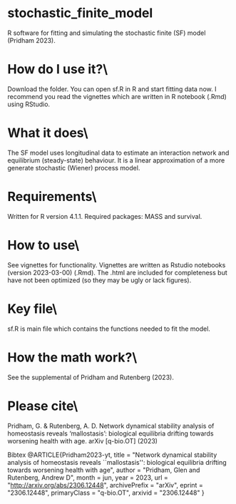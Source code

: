 # stochastic_finite_model
R software for fitting and simulating the stochastic finite (SF) model (Pridham 2023).

# **How do I use it?**\\
Download the folder. You can open sf.R in R and start fitting data now. I recommend you read the vignettes which are written in R notebook (.Rmd) using RStudio.

# **What it does**\\
The SF model uses longitudinal data to estimate an interaction network and equilibrium (steady-state) behaviour. It is a linear approximation of a more generate stochastic (Wiener) process model.

# **Requirements**\\
Written for R version 4.1.1. Required packages: MASS and survival. 

# **How to use**\\
See vignettes for functionality. Vignettes are written as Rstudio notebooks (version 2023-03-00) (.Rmd). The .html are included for completeness but have not been optimized (so they may be ugly or lack figures).

# **Key file**\\
sf.R is main file which contains the functions needed to fit the model.

# **How the math work?**\\
See the supplemental of Pridham and Rutenberg (2023).

# **Please cite**\\
Pridham, G. & Rutenberg, A. D. Network dynamical stability analysis of homeostasis reveals ‘mallostasis’: biological equilibria drifting towards worsening health with age. arXiv [q-bio.OT] (2023)

Bibtex
@ARTICLE{Pridham2023-yt,
  title         = "Network dynamical stability analysis of homeostasis reveals
                   ``mallostasis'': biological equilibria drifting towards
                   worsening health with age",
  author        = "Pridham, Glen and Rutenberg, Andrew D",
  month         =  jun,
  year          =  2023,
  url           = "http://arxiv.org/abs/2306.12448",
  archivePrefix = "arXiv",
  eprint        = "2306.12448",
  primaryClass  = "q-bio.OT",
  arxivid       = "2306.12448"
}
